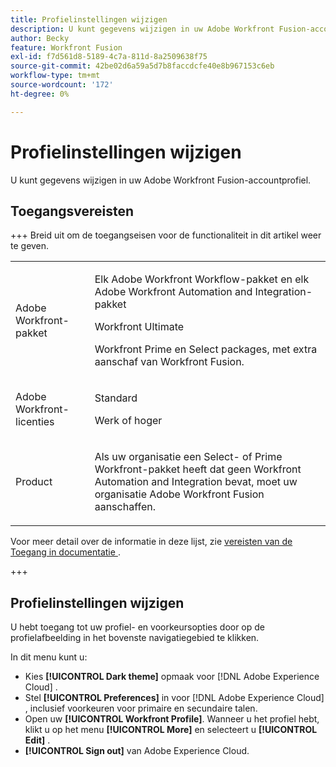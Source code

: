 ```yaml
---
title: Profielinstellingen wijzigen
description: U kunt gegevens wijzigen in uw Adobe Workfront Fusion-accountprofiel.
author: Becky
feature: Workfront Fusion
exl-id: f7d561d8-5189-4c7a-811d-8a2509638f75
source-git-commit: 42be02d6a59a5d7b8faccdcfe40e8b967153c6eb
workflow-type: tm+mt
source-wordcount: '172'
ht-degree: 0%

---
```


# Profielinstellingen wijzigen

U kunt gegevens wijzigen in uw Adobe Workfront Fusion-accountprofiel.

## Toegangsvereisten

+++ Breid uit om de toegangseisen voor de functionaliteit in dit artikel weer te geven.

<table style="table-layout:auto">
 <col> 
 <col> 
 <tbody> 
  <tr> 
   <td role="rowheader">Adobe Workfront-pakket</td> 
   <td> <p>Elk Adobe Workfront Workflow-pakket en elk Adobe Workfront Automation and Integration-pakket</p><p>Workfront Ultimate</p><p>Workfront Prime en Select packages, met extra aanschaf van Workfront Fusion.</p> </td> 
  </tr> 
  <tr data-mc-conditions=""> 
   <td role="rowheader">Adobe Workfront-licenties</td> 
   <td> <p>Standard</p><p>Werk of hoger</p> </td> 
  </tr> 
  <tr> 
   <td role="rowheader">Product</td> 
   <td>
   <p>Als uw organisatie een Select- of Prime Workfront-pakket heeft dat geen Workfront Automation and Integration bevat, moet uw organisatie Adobe Workfront Fusion aanschaffen.</li></ul>
   </td> 
  </tr>
 </tbody> 
</table>

Voor meer detail over de informatie in deze lijst, zie [&#x200B; vereisten van de Toegang in documentatie &#x200B;](/help/workfront-fusion/references/licenses-and-roles/access-level-requirements-in-documentation.md).

+++

## Profielinstellingen wijzigen

U hebt toegang tot uw profiel- en voorkeursopties door op de profielafbeelding in het bovenste navigatiegebied te klikken.

In dit menu kunt u:

* Kies **[!UICONTROL Dark theme]** opmaak voor [!DNL Adobe Experience Cloud] .
* Stel **[!UICONTROL Preferences]** in voor [!DNL Adobe Experience Cloud] , inclusief voorkeuren voor primaire en secundaire talen.
* Open uw **[!UICONTROL Workfront Profile]**. Wanneer u het profiel hebt, klikt u op het menu **[!UICONTROL More]** en selecteert u **[!UICONTROL Edit]** .
* **[!UICONTROL Sign out]** van Adobe Experience Cloud.
